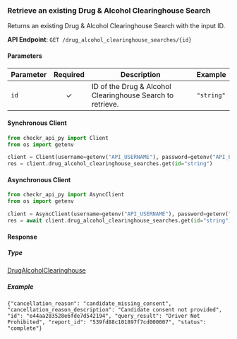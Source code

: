 
### Retrieve an existing Drug & Alcohol Clearinghouse Search <a name="get"></a>

Returns an existing Drug & Alcohol Clearinghouse Search with the input ID.


**API Endpoint**: `GET /drug_alcohol_clearinghouse_searches/{id}`

#### Parameters

| Parameter | Required | Description | Example |
|-----------|:--------:|-------------|--------|
| `id` | ✓ | ID of the Drug & Alcohol Clearinghouse Search to retrieve. | `"string"` |

#### Synchronous Client

```python
from checkr_api_py import Client
from os import getenv

client = Client(username=getenv("API_USERNAME"), password=getenv("API_PASSWORD"))
res = client.drug_alcohol_clearinghouse_searches.get(id="string")

```

#### Asynchronous Client

```python
from checkr_api_py import AsyncClient
from os import getenv

client = AsyncClient(username=getenv("API_USERNAME"), password=getenv("API_PASSWORD"))
res = await client.drug_alcohol_clearinghouse_searches.get(id="string")

```

#### Response

##### Type
[DrugAlcoholClearinghouse](/checkr_api_py/types/models/drug_alcohol_clearinghouse.py)

##### Example
`{"cancellation_reason": "candidate_missing_consent", "cancellation_reason_description": "Candidate consent not provided", "id": "e44aa283528e6fde7d542194", "query_result": "Driver Not Prohibited", "report_id": "539fd88c101897f7cd000007", "status": "complete"}`
